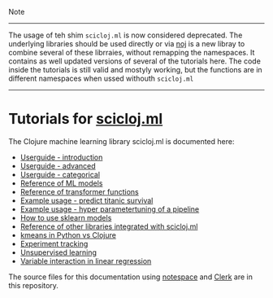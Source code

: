 >[!NOTE]
>***
>The usage of teh shim `scicloj.ml` is now considered deprecated. The underlying libraries should be used directly or via
>[noj](https://github.com/scicloj/noj) is a new libray to combine several of these librraies, without remapping the namespaces.
>It contains as well updated versions of several of the tutorials here.
>The code inside the tutorials is still valid and mostyly working, but the functions are in different namespaces when
>ussed withouth `scicloj.ml`
>***


# Tutorials for [scicloj.ml](https://github.com/scicloj/scicloj.ml)

The Clojure machine learning library scicloj.ml is documented here: 

* [Userguide - introduction](https://scicloj.github.io/scicloj.ml-tutorials/userguide-intro.html)
* [Userguide - advanced](https://scicloj.github.io/scicloj.ml-tutorials/userguide-advanced.html)
* [Userguide - categorical](https://scicloj.github.io/scicloj.ml-tutorials/userguide-categrical.html)
* [Reference of ML models](https://scicloj.github.io/scicloj.ml-tutorials/userguide-models.html)
* [Reference of transformer functions](https://scicloj.github.io/scicloj.ml-tutorials/userguide-transformers.html)
* [Example usage - predict titanic survival](https://scicloj.github.io/scicloj.ml-tutorials/userguide-titanic.html)
* [Example usage - hyper parametertuning of a pipeline](https://scicloj.github.io/scicloj.ml-tutorials/tune-titanic.html)
* [How to use sklearn models](https://scicloj.github.io/scicloj.ml-tutorials/userguide-sklearnclj.html)
* [Reference of other libraries integrated with scicloj.ml](https://scicloj.github.io/scicloj.ml-tutorials/userguide-third_party.html)
* [kmeans in Python vs Clojure](https://scicloj.github.io/scicloj.ml-tutorials/polyglot_kmeans.html)
* [Experiment tracking](https://scicloj.github.io/scicloj.ml-tutorials/userguide-experiment-tracking.html)
* [Unsupervised learning](https://scicloj.github.io/scicloj.ml-tutorials/userguide-unsupervised.html)
* [Variable interaction in linear regression](https://scicloj.github.io/scicloj.ml-tutorials/interactions_ols.html)


The source files for this documentation using  [notespace](https://github.com/scicloj/notespace) 
and [Clerk](https://github.com/nextjournal/clerk) are in this repository.
